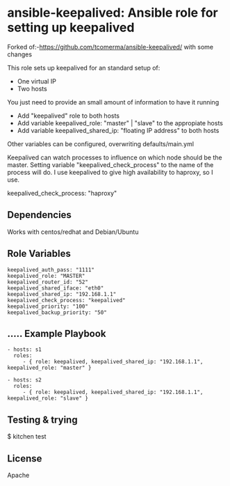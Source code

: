 ansible-keepalived: Ansible role for setting up keepalived 
============================================================
Forked of:-https://github.com/tcomerma/ansible-keepalived/ with some changes

This role sets up keepalived for an standard setup of:
  - One virtual IP
  - Two hosts

You just need to provide an small amount of information to have it running
  - Add "keepalived" role to both hosts
  - Add variable keepalived_role: "master" | "slave" to the appropiate hosts 
  - Add variable keepalived_shared_ip: "floating IP address" to both hosts

Other variables can be configured, overwriting defaults/main.yml

Keepalived can watch processes to influence on which node should be the master. Setting
variable "keepalived_check_process" to the name of the process will do. I use keepalived
to give high availability to haproxy, so I use.

keepalived_check_process: "haproxy"

Dependencies
------------
Works with centos/redhat and Debian/Ubuntu

Role Variables
--------------
	keepalived_auth_pass: "1111"
	keepalived_role: "MASTER"
	keepalived_router_id: "52"
	keepalived_shared_iface: "eth0"
	keepalived_shared_ip: "192.168.1.1"
	keepalived_check_process: "keepalived"
	keepalived_priority: "100"
	keepalived_backup_priority: "50"
 .....
Example Playbook
-------------------------

    - hosts: s1
      roles:
         - { role: keepalived, keepalived_shared_ip: "192.168.1.1", keepalived_role: "master" }

    - hosts: s2
      roles:
         - { role: keepalived, keepalived_shared_ip: "192.168.1.1", keepalived_role: "slave" }


Testing & trying
------------------

$ kitchen test


License
-------
Apache
